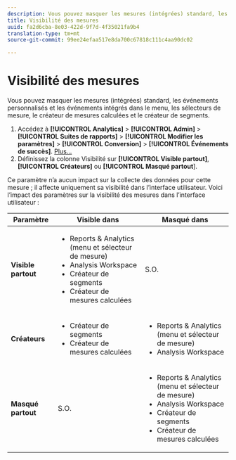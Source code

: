 ```yaml
---
description: Vous pouvez masquer les mesures (intégrées) standard, les événements personnalisés et les événements intégrés dans le menu, les sélecteurs de mesure, le créateur de mesures calculées et le créateur de segments.
title: Visibilité des mesures
uuid: fa2d6cba-8e03-422d-9f7d-4f35021fa9b4
translation-type: tm+mt
source-git-commit: 99ee24efaa517e8da700c67818c111c4aa90dc02

---
```



# Visibilité des mesures

Vous pouvez masquer les mesures (intégrées) standard, les événements personnalisés et les événements intégrés dans le menu, les sélecteurs de mesure, le créateur de mesures calculées et le créateur de segments.

1. Accédez à **[!UICONTROL Analytics]** &gt; **[!UICONTROL Admin]** &gt; **[!UICONTROL Suites de rapports]** &gt; **[!UICONTROL Modifier les paramètres]** &gt; **[!UICONTROL Conversion]** &gt; **[!UICONTROL Événements de succès]**. [Plus...](/help/admin/admin/c-success-events/t-success-events.md)
1. Définissez la colonne Visibilité sur **[!UICONTROL Visible partout]**, **[!UICONTROL Créateurs]** ou **[!UICONTROL Masqué partout**].

Ce paramètre n’a aucun impact sur la collecte des données pour cette mesure ; il affecte uniquement sa visibilité dans l’interface utilisateur. Voici l’impact des paramètres sur la visibilité des mesures dans l’interface utilisateur :

<table id="table_26814F83F39C47D08361365E2658D249"> 
 <thead> 
  <tr> 
   <th colname="col1" class="entry"> Paramètre </th> 
   <th colname="col2" class="entry"> Visible dans </th> 
   <th colname="col3" class="entry"> Masqué dans </th> 
  </tr> 
 </thead>
 <tbody> 
  <tr> 
   <td colname="col1"> <b>Visible partout</b> </td> 
   <td colname="col2"> 
    <ul id="ul_2CCF931F462D48E3B06AE246A1A3AD91"> 
     <li id="li_C2889DBECE6D488C94B118FA33CD3988">Reports &amp; Analytics (menu et sélecteur de mesure) </li> 
     <li id="li_EB7D70B1BAC840A6A32B56A1DD8F8D55">Analysis Workspace </li> 
     <li id="li_0C550B8F99C94620999331BBA1F3659C">Créateur de segments </li> 
     <li id="li_E2663CFA5F8541C39CE9A18173A074AC">Créateur de mesures calculées </li> 
    </ul> </td> 
   <td colname="col3"> S.O. </td> 
  </tr> 
  <tr> 
   <td colname="col1"> <b>Créateurs</b> </td> 
   <td colname="col2"> 
    <ul id="ul_33E40D88D3B44CCDBA8DE6EA53794C6D"> 
     <li id="li_D72D1EB1A6164657A68AC5BDE4749BA2">Créateur de segments </li> 
     <li id="li_9644DE132891444E8C98C8ADD5B17FBA">Créateur de mesures calculées </li> 
    </ul> </td> 
   <td colname="col3"> 
    <ul id="ul_C21BB852A6E94BF288DA237772538F96"> 
     <li id="li_499402E46BD243588B0E437928734222">Reports &amp; Analytics (menu et sélecteur de mesure) </li> 
     <li id="li_844967A5C7204ABE964E6DD5789E582E">Analysis Workspace </li> 
    </ul> </td> 
  </tr> 
  <tr> 
   <td colname="col1"> <b>Masqué partout</b> </td> 
   <td colname="col2"> S.O. </td> 
   <td colname="col3"> 
    <ul id="ul_CB9780D567BD4DBA90C092DDA892BF41"> 
     <li id="li_CF90047F78FD4BB28E90E95B9B367445">Reports &amp; Analytics (menu et sélecteur de mesure) </li> 
     <li id="li_9B41995CA7F3437485BAFF08A422FBFE">Analysis Workspace </li> 
     <li id="li_B4C8C6A35AB44E83B140F2C8073EEE17">Créateur de segments </li> 
     <li id="li_35F3A8DD8F8C4770AEFBD68575DFAE62">Créateur de mesures calculées </li> 
    </ul> </td> 
  </tr> 
 </tbody> 
</table>

